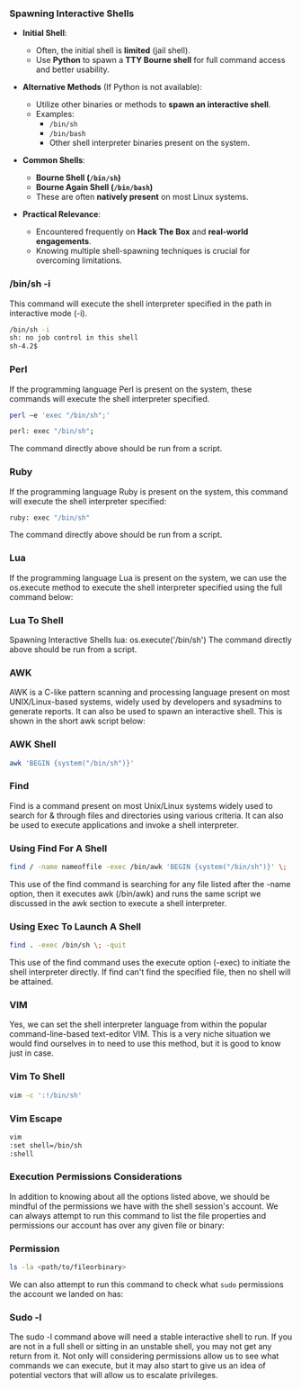 ### Spawning Interactive Shells
- **Initial Shell**:
    
    - Often, the initial shell is **limited** (jail shell).
    - Use **Python** to spawn a **TTY Bourne shell** for full command access and better usability.
- **Alternative Methods** (If Python is not available):
    
    - Utilize other binaries or methods to **spawn an interactive shell**.
    - Examples:
        - `/bin/sh`
        - `/bin/bash`
        - Other shell interpreter binaries present on the system.
- **Common Shells**:
    
    - **Bourne Shell (`/bin/sh`)**
    - **Bourne Again Shell (`/bin/bash`)**
    - These are often **natively present** on most Linux systems.
- **Practical Relevance**:
    
    - Encountered frequently on **Hack The Box** and **real-world engagements**.
    - Knowing multiple shell-spawning techniques is crucial for overcoming limitations.

### /bin/sh -i
This command will execute the shell interpreter specified in the path in interactive mode (-i).
```bash
/bin/sh -i
sh: no job control in this shell
sh-4.2$
```

### Perl
If the programming language Perl is present on the system, these commands will execute the shell interpreter specified.
```bash
perl —e 'exec "/bin/sh";'
```
```bash
perl: exec "/bin/sh";
```
The command directly above should be run from a script.

### Ruby
If the programming language Ruby is present on the system, this command will execute the shell interpreter specified:
```bash
ruby: exec "/bin/sh"
```
The command directly above should be run from a script.

### Lua
If the programming language Lua is present on the system, we can use the os.execute method to execute the shell interpreter specified using the full command below:

### Lua To Shell
Spawning Interactive Shells
lua: os.execute('/bin/sh')
The command directly above should be run from a script.

### AWK
AWK is a C-like pattern scanning and processing language present on most UNIX/Linux-based systems, widely used by developers and sysadmins to generate reports. It can also be used to spawn an interactive shell. This is shown in the short awk script below:

### AWK Shell
```bash
awk 'BEGIN {system("/bin/sh")}'
```

### Find
Find is a command present on most Unix/Linux systems widely used to search for & through files and directories using various criteria. It can also be used to execute applications and invoke a shell interpreter.

### Using Find For A Shell
```bash
find / -name nameoffile -exec /bin/awk 'BEGIN {system("/bin/sh")}' \;
```
This use of the find command is searching for any file listed after the -name option, then it executes awk (/bin/awk) and runs the same script we discussed in the awk section to execute a shell interpreter.

### Using Exec To Launch A Shell
```bash
find . -exec /bin/sh \; -quit
```
This use of the find command uses the execute option (-exec) to initiate the shell interpreter directly. If find can't find the specified file, then no shell will be attained.

### VIM
Yes, we can set the shell interpreter language from within the popular command-line-based text-editor VIM. This is a very niche situation we would find ourselves in to need to use this method, but it is good to know just in case.

### Vim To Shell
```bash
vim -c ':!/bin/sh'
```

### Vim Escape
```bash
vim
:set shell=/bin/sh
:shell
```
### Execution Permissions Considerations
In addition to knowing about all the options listed above, we should be mindful of the permissions we have with the shell session's account. We can always attempt to run this command to list the file properties and permissions our account has over any given file or binary:

### Permission
```bash
ls -la <path/to/fileorbinary>
```
We can also attempt to run this command to check what `sudo` permissions the account we landed on has:

### Sudo -l
The sudo -l command above will need a stable interactive shell to run. If you are not in a full shell or sitting in an unstable shell, you may not get any return from it. Not only will considering permissions allow us to see what commands we can execute, but it may also start to give us an idea of potential vectors that will allow us to escalate privileges.

